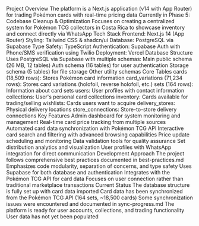 Project Overview
The platform is a Next.js application (v14 with App Router) for trading Pokémon cards with real-time pricing data
Currently in Phase 5: Codebase Cleanup & Optimization
Focuses on creating a centralized system for Pokémon TCG collectors in Costa Rica to showcase inventory and connect directly via WhatsApp
Tech Stack
Frontend: Next.js 14 (App Router)
Styling: Tailwind CSS & shadcn/ui
Database: PostgreSQL via Supabase
Type Safety: TypeScript
Authentication: Supabase Auth with Phone/SMS verification using Twilio
Deployment: Vercel
Database Structure
Uses PostgreSQL via Supabase with multiple schemas:
Main public schema (26 MB, 12 tables)
Auth schema (16 tables) for user authentication
Storage schema (5 tables) for file storage
Other utility schemas
Core Tables
cards (18,509 rows): Stores Pokémon card information
card_variations (71,234 rows): Stores card variations (holofoil, reverse holofoil, etc.)
sets (164 rows): Information about card sets
users: User profiles with contact information
collections: User's personal card collections
inventory: Cards available for trading/selling
wishlists: Cards users want to acquire
delivery_stores: Physical delivery locations
store_connections: Store-to-store delivery connections
Key Features
Admin dashboard for system monitoring and management
Real-time card price tracking from multiple sources
Automated card data synchronization with Pokémon TCG API
Interactive card search and filtering with advanced browsing capabilities
Price update scheduling and monitoring
Data validation tools for quality assurance
Set distribution analytics and visualization
User profiles with WhatsApp integration for direct communication
Development Approach
The project follows comprehensive best practices documented in best-practices.md
Emphasizes code modularity, separation of concerns, and type safety
Uses Supabase for both database and authentication
Integrates with the Pokémon TCG API for card data
Focuses on user connection rather than traditional marketplace transactions
Current Status
The database structure is fully set up with card data imported
Card data has been synchronized from the Pokémon TCG API (164 sets, ~18,500 cards)
Some synchronization issues were encountered and documented in sync-progress.md
The platform is ready for user accounts, collections, and trading functionality
User data has not yet been populated